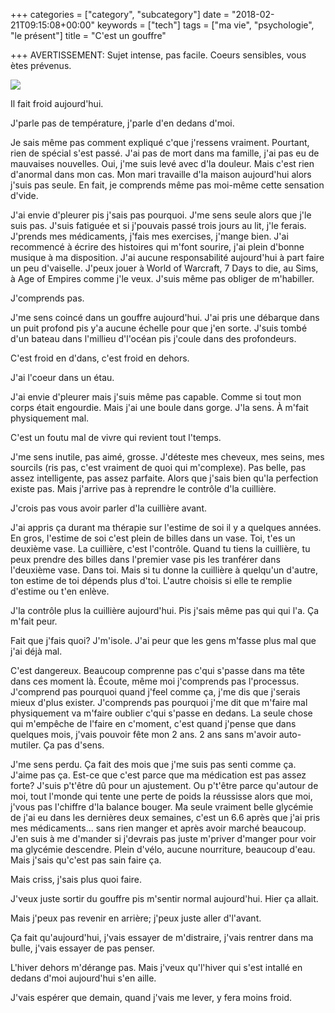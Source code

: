 +++
categories = ["category", "subcategory"]
date = "2018-02-21T09:15:08+00:00"
keywords = ["tech"]
tags = ["ma vie", "psychologie", "le présent"]
title = "C'est un gouffre"

+++
AVERTISSEMENT: Sujet intense, pas facile. Coeurs sensibles, vous ètes prévenus.

![](/uploads/2018/02/21/03xp-winter-oak-slide-S57K-master768.jpg)

Il fait froid aujourd'hui.

J'parle pas de température, j'parle d'en dedans d'moi.

Je sais même pas comment expliqué c'que j'ressens vraiment. Pourtant, rien de spécial s'est passé. J'ai pas de mort dans ma famille, j'ai pas eu de mauvaises nouvelles. Oui, j'me suis levé avec d'la douleur. Mais c'est rien d'anormal dans mon cas. Mon mari travaille d'la maison aujourd'hui alors j'suis pas seule. En fait, je comprends même pas moi-même cette sensation d'vide.

J'ai envie d'pleurer pis j'sais pas pourquoi. J'me sens seule alors que j'le suis pas. J'suis fatiguée et si j'pouvais passé trois jours au lit, j'le ferais. J'prends mes médicaments, j'fais mes exercises, j'mange bien. J'ai recommencé à écrire des histoires qui m'font sourire, j'ai plein d'bonne musique à ma disposition. J'ai aucune responsabilité aujourd'hui à part faire un peu d'vaiselle. J'peux jouer à World of Warcraft, 7 Days to die, au Sims, à Age of Empires comme j'le veux. J'suis même pas obliger de m'habiller.

J'comprends pas.

J'me sens coincé dans un gouffre aujourd'hui. J'ai pris une débarque dans un puit profond pis y'a aucune échelle pour que j'en sorte. J'suis tombé d'un bateau dans l'millieu d'l'océan pis j'coule dans des profondeurs.

C'est froid en d'dans, c'est froid en dehors.

J'ai l'coeur dans un étau.

J'ai envie d'pleurer mais j'suis même pas capable. Comme si tout mon corps était engourdie. Mais j'ai une boule dans gorge. J'la sens. À m'fait physiquement mal.

C'est un foutu mal de vivre qui revient tout l'temps.

J'me sens inutile, pas aimé, grosse. J'déteste mes cheveux, mes seins, mes sourcils (ris pas, c'est vraiment de quoi qui m'complexe). Pas belle, pas assez intelligente, pas assez parfaite. Alors que j'sais bien qu'la perfection existe pas. Mais j'arrive pas à reprendre le contrôle d'la cuillière.

J'crois pas vous avoir parler d'la cuillière avant.

J'ai appris ça durant ma thérapie sur l'estime de soi il y a quelques années. En gros, l'estime de soi c'est plein de billes dans un vase. Toi, t'es un deuxième vase. La cuillière, c'est l'contrôle. Quand tu tiens la cuillière, tu peux prendre des billes dans l'premier vase pis les tranférer dans l'deuxième vase. Dans toi. Mais si tu donne la cuillière à quelqu'un d'autre, ton estime de toi dépends plus d'toi. L'autre choisis si elle te remplie d'estime ou t'en enlève.

J'la contrôle plus la cuillière aujourd'hui. Pis j'sais même pas qui qui l'a. Ça m'fait peur.

Fait que j'fais quoi? J'm'isole. J'ai peur que les gens m'fasse plus mal que j'ai déjà mal.

C'est dangereux. Beaucoup comprenne pas c'qui s'passe dans ma tête dans ces moment là. Écoute, même moi j'comprends pas l'processus. J'comprend pas pourquoi quand j'feel comme ça, j'me dis que j'serais mieux d'plus exister. J'comprends pas pourquoi j'me dit que m'faire mal physiquement va m'faire oublier c'qui s'passe en dedans. La seule chose qui m'empêche de l'faire en c'moment, c'est quand j'pense que dans quelques mois, j'vais pouvoir fête mon 2 ans. 2 ans sans m'avoir auto-mutiler. Ça pas d'sens.

J'me sens perdu. Ça fait des mois que j'me suis pas senti comme ça. J'aime pas ça. Est-ce que c'est parce que ma médication est pas assez forte? J'suis p't'être dû pour un ajustement. Ou p't'être parce qu'autour de moi, tout l'monde qui tente une perte de poids la réussisse alors que moi, j'vous pas l'chiffre d'la balance bouger. Ma seule vraiment belle glycémie de j'ai eu dans les dernières deux semaines, c'est un 6.6 après que j'ai pris mes médicaments... sans rien manger et après avoir marché beaucoup. J'en suis à me d'mander si j'devrais pas juste m'priver d'manger pour voir ma glycémie descendre. Plein d'vélo, aucune nourriture, beaucoup d'eau. Mais j'sais qu'c'est pas sain faire ça.

Mais criss, j'sais plus quoi faire.

J'veux juste sortir du gouffre pis m'sentir normal aujourd'hui. Hier ça allait.

Mais j'peux pas revenir en arrière; j'peux juste aller d'l'avant.

Ça fait qu'aujourd'hui, j'vais essayer de m'distraire, j'vais rentrer dans ma bulle, j'vais essayer de pas penser.

L'hiver dehors m'dérange pas. Mais j'veux qu'l'hiver qui s'est intallé en dedans d'moi aujourd'hui s'en aille.

J'vais espérer que demain, quand j'vais me lever, y fera moins froid.